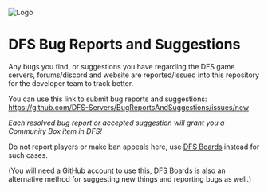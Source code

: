 ![Logo](https://i.imgur.com/kDOA0bH.png)

# DFS Bug Reports and Suggestions

Any bugs you find, or suggestions you have regarding the DFS game servers, forums/discord and website are reported/issued into this repository for the developer team to track better.

You can use this link to submit bug reports and suggestions: https://github.com/DFS-Servers/BugReportsAndSuggestions/issues/new

*Each resolved bug report or accepted suggestion will grant you a Community Box item in DFS!*

Do not report players or make ban appeals here, use [DFS Boards](http://dfs.boards.net/) instead for such cases.

(You will need a GitHub account to use this, DFS Boards is also an alternative method for suggesting new things and reporting bugs as well.)

